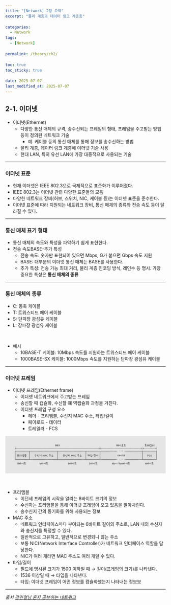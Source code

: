 ```yaml
---
title: "[Network] 2장 요약"
excerpt: "물리 계층과 데이터 링크 계층층"

categories:
  - Network
tags:
  - [Network]

permalink: /theory/ch2/

toc: true
toc_sticky: true

date: 2025-07-07
last_modified_at: 2025-07-07
---
```


## 2-1. 이더넷

- 이더넷(Ethernet)
    - 다양한 통신 매체의 규격, 송수신되는 프레임의 형태, 프레임을 주고받는 방법 등이 정의된 네트워크 기술
        - 예. 케이블 등의 통신 매체를 통해 정보를 송수신하는 방법
    - 물리 계층, 데이터 링크 계층에 이더넷 기술 사용
    - 현대 LAN, 특히 유선 LAN에 가장 대중적으로 사용되는 기술

---

### 이더넷 표준

- 현재 이더넷은 IEEE 802.3으로 국제적으로 표준화가 이루어졌다. 
- IEEE 802.3는 이더넷 관련 다양한 표준들의 모음
- 다양한 네트워크 장비(허브, 스위치, NIC, 케이블 등)는 이더넷 표준을 준수한다.
- 이더넷 표준에 따라 지원되는 네트워크 장비, 통신 매체의 종류와 전송 속도 등이 달라질 수 있다.

---

### 통신 매체 표기 형태

- 통신 매체의 속도와 특성을 파악하기 쉽게 표현한다.
- 전송 속도BASE-추가 특성
    - 전송 속도: 숫자만 표현되어 있으면 Mbps, G가 붙으면 Gbps 속도 지원
    - BASE: 대부분의 이더넷 통신 매체는 BASE를 사용한다.
    - 추가 특성: 전송 가능 최대 거리, 물리 계층 인코딩 방식, 레인수 등 명시. 가장 중요한 특성은 **통신 매체의 종류**

---

### 통신 매체의 종류

- C: 동축 케이블
- T: 트위스티드 페어 케이블
- S: 단파장 광섬유 케이블
- L: 장파장 광섬유 케이블

&nbsp;

- 예시
    - 10BASE-T 케이블: 10Mbps 속도를 지원하는 트위스티드 페어 케이블
    - 1000BASE-SX 케이블: 1000Mbps 속도를 지원하는 단파장 광섬유 케이블

---

### 이더넷 프레임

- 이더넷 프레임(Ethernet frame)
    - 이더넷 네트워크에서 주고받는 프레임
    - 송신할 때 캡슐화, 수신할 떄 역캡슐화 과정을 거친다.
    - 이더넷 프레임 구성 요소
        - 헤더 - 프리앰블, 수신지 MAC 주소, 타입/길이
        - 페이로드 - 데이터
        - 트레일러 - FCS

![이더넷 프레임](/assets/images/post_img/network/EthernetFrame.jpg)


&nbsp;

- 프리앰블
    - 이던세 프레임의 시작을 알리는 8바이트 크기의 정보
    - 수신자는 프리앰블을 통해 이더넷 프레임이 오고 있음을 알아차린다.
    - 송수신지 간의 동기화를 위해 사용되는 정보
- MAC 주소
    - 네트워크 인터페이스마다 부여되는 6바이트 길이의 주소로, LAN 내의 수신자와 송신지를 특정할 수 있다.
    - 일반적으로 고유하고, 일반적으로 변경되니 않는 주소
    - 보통 NIC(Network Interface Controller)가 네트워크 인터페이스 역할을 담당한다.
    - NIC가 여러 개라면 MAC 주소도 여러 개일 수 있다.
- 타입/길이
    - 필드에 명시된 크기가 1500 이하일 때 →  길이(프레임의 크기)를 나타낸다.
    - 1536 이상일 때 → 타입을 나타낸다.
    - 타입: 이더넷 프레임이 어떤 정보를 캡슐화했는지 나타내는 정보보


--- 

*출처*
*[강민철님 혼자 공부하는 네트워크](https://www.inflearn.com/course/%EA%B0%9C%EB%B0%9C%EC%9E%90-%EC%BB%B4%ED%93%A8%ED%84%B0%EA%B3%B5%ED%95%99-%ED%98%BC%EC%9E%90%EA%B3%B5%EB%B6%80%ED%95%98%EB%8A%94-%EB%84%A4%ED%8A%B8%EC%9B%8C%ED%81%AC/dashboard)*